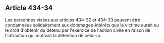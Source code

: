 Article 434-34
----
Les personnes visées aux articles 434-32 et 434-33 peuvent être condamnées
solidairement aux dommages-intérêts que la victime aurait eu le droit d'obtenir
du détenu par l'exercice de l'action civile en raison de l'infraction qui
motivait la détention de celui-ci.

